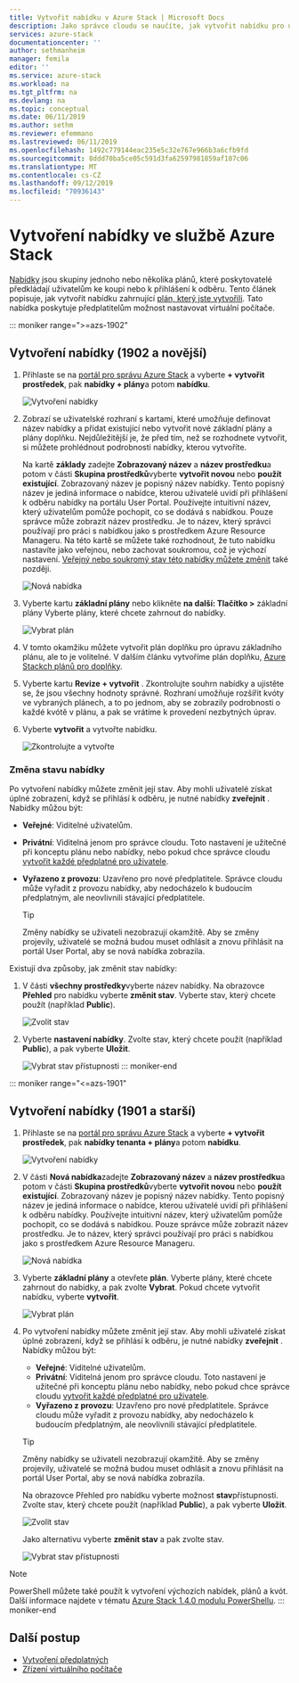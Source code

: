 ```yaml
---
title: Vytvořit nabídku v Azure Stack | Microsoft Docs
description: Jako správce cloudu se naučíte, jak vytvořit nabídku pro uživatele v Azure Stack.
services: azure-stack
documentationcenter: ''
author: sethmanheim
manager: femila
editor: ''
ms.service: azure-stack
ms.workload: na
ms.tgt_pltfrm: na
ms.devlang: na
ms.topic: conceptual
ms.date: 06/11/2019
ms.author: sethm
ms.reviewer: efemmano
ms.lastreviewed: 06/11/2019
ms.openlocfilehash: 1492c779144eac235e5c32e767e966b3a6cfb9fd
ms.sourcegitcommit: 8ddd70ba5ce05c591d3fa62597981859af107c06
ms.translationtype: MT
ms.contentlocale: cs-CZ
ms.lasthandoff: 09/12/2019
ms.locfileid: "70936143"
---
```

# <a name="create-an-offer-in-azure-stack"></a>Vytvoření nabídky ve službě Azure Stack

[Nabídky](azure-stack-overview.md) jsou skupiny jednoho nebo několika plánů, které poskytovatelé předkládají uživatelům ke koupi nebo k přihlášení k odběru. Tento článek popisuje, jak vytvořit nabídku zahrnující [plán, který jste vytvořili](azure-stack-create-plan.md). Tato nabídka poskytuje předplatitelům možnost nastavovat virtuální počítače.

::: moniker range=">=azs-1902"
## <a name="create-an-offer-1902-and-later"></a>Vytvoření nabídky (1902 a novější)

1. Přihlaste se na [portál pro správu Azure Stack](https://adminportal.local.azurestack.external) a vyberte **+ vytvořit prostředek**, pak **nabídky + plány**a potom **nabídku**.

   ![Vytvoření nabídky](media/azure-stack-create-offer/offers.png)

2. Zobrazí se uživatelské rozhraní s kartami, které umožňuje definovat název nabídky a přidat existující nebo vytvořit nové základní plány a plány doplňku. Nejdůležitější je, že před tím, než se rozhodnete vytvořit, si můžete prohlédnout podrobnosti nabídky, kterou vytvoříte.

   Na kartě **základy** zadejte **Zobrazovaný název** a **název prostředku**a potom v části **Skupina prostředků**vyberte **vytvořit novou** nebo **použít existující**. Zobrazovaný název je popisný název nabídky. Tento popisný název je jediná informace o nabídce, kterou uživatelé uvidí při přihlášení k odběru nabídky na portálu User Portal. Používejte intuitivní název, který uživatelům pomůže pochopit, co se dodává s nabídkou. Pouze správce může zobrazit název prostředku. Je to název, který správci používají pro práci s nabídkou jako s prostředkem Azure Resource Manageru. Na této kartě se můžete také rozhodnout, že tuto nabídku nastavíte jako veřejnou, nebo zachovat soukromou, což je výchozí nastavení. [Veřejný nebo soukromý stav této nabídky můžete změnit](#change-the-state-of-an-offer) také později.

   ![Nová nabídka](media/azure-stack-create-offer/new-offer.png)
  
3. Vyberte kartu **základní plány** nebo klikněte **na další: Tlačítko >** základní plány Vyberte plány, které chcete zahrnout do nabídky.

   ![Vybrat plán](media/azure-stack-create-offer/select-plan.png)

4. V tomto okamžiku můžete vytvořit plán doplňku pro úpravu základního plánu, ale to je volitelné. V dalším článku vytvoříme plán doplňku, [Azure Stackch plánů pro doplňky](create-add-on-plan.md).

5. Vyberte kartu **Revize + vytvořit** . Zkontrolujte souhrn nabídky a ujistěte se, že jsou všechny hodnoty správné. Rozhraní umožňuje rozšířit kvóty ve vybraných plánech, a to po jednom, aby se zobrazily podrobnosti o každé kvótě v plánu, a pak se vrátíme k provedení nezbytných úprav.

6. Vyberte **vytvořit** a vytvořte nabídku.

   ![Zkontrolujte a vytvořte](media/azure-stack-create-offer/review-offer.png)

### <a name="change-the-state-of-an-offer"></a>Změna stavu nabídky

Po vytvoření nabídky můžete změnit její stav. Aby mohli uživatelé získat úplné zobrazení, když se přihlásí k odběru, je nutné nabídky **zveřejnit** . Nabídky můžou být:

- **Veřejné**: Viditelné uživatelům.
- **Privátní**: Viditelná jenom pro správce cloudu. Toto nastavení je užitečné při konceptu plánu nebo nabídky, nebo pokud chce správce cloudu [vytvořit každé předplatné pro uživatele](azure-stack-subscribe-plan-provision-vm.md#create-a-subscription-as-a-cloud-operator).
- **Vyřazeno z provozu**: Uzavřeno pro nové předplatitele. Správce cloudu může vyřadit z provozu nabídky, aby nedocházelo k budoucím předplatným, ale neovlivnili stávající předplatitele.

  > [!TIP]  
  > Změny nabídky se uživateli nezobrazují okamžitě. Aby se změny projevily, uživatelé se možná budou muset odhlásit a znovu přihlásit na portál User Portal, aby se nová nabídka zobrazila.

Existují dva způsoby, jak změnit stav nabídky:

1. V části **všechny prostředky**vyberte název nabídky. Na obrazovce **Přehled** pro nabídku vyberte **změnit stav**. Vyberte stav, který chcete použít (například **Public**).

   ![Zvolit stav](media/azure-stack-create-offer/change-state.png)

2. Vyberte **nastavení nabídky**. Zvolte stav, který chcete použít (například **Public**), a pak vyberte **Uložit**.

   ![Vybrat stav přístupnosti](media/azure-stack-create-offer/offer-settings.png)
::: moniker-end

::: moniker range="<=azs-1901"
## <a name="create-an-offer-1901-and-earlier"></a>Vytvoření nabídky (1901 a starší)

1. Přihlaste se na [portál pro správu Azure Stack](https://adminportal.local.azurestack.external) a vyberte **+ vytvořit prostředek**, pak **nabídky tenanta + plány**a potom **nabídku**.

   ![Vytvoření nabídky](media/azure-stack-create-offer/image01.png)
  
2. V části **Nová nabídka**zadejte **Zobrazovaný název** a **název prostředku**a potom v části **Skupina prostředků**vyberte **vytvořit novou** nebo **použít existující**. Zobrazovaný název je popisný název nabídky. Tento popisný název je jediná informace o nabídce, kterou uživatelé uvidí při přihlášení k odběru nabídky. Používejte intuitivní název, který uživatelům pomůže pochopit, co se dodává s nabídkou. Pouze správce může zobrazit název prostředku. Je to název, který správci používají pro práci s nabídkou jako s prostředkem Azure Resource Manageru.

   ![Nová nabídka](media/azure-stack-create-offer/image01a.png)
  
3. Vyberte **základní plány** a otevřete **plán**. Vyberte plány, které chcete zahrnout do nabídky, a pak zvolte **Vybrat**. Pokud chcete vytvořit nabídku, vyberte **vytvořit**.

   ![Vybrat plán](media/azure-stack-create-offer/image02.png)
  
4. Po vytvoření nabídky můžete změnit její stav. Aby mohli uživatelé získat úplné zobrazení, když se přihlásí k odběru, je nutné nabídky **zveřejnit** . Nabídky můžou být:

   - **Veřejné**: Viditelné uživatelům.
   - **Privátní**: Viditelná jenom pro správce cloudu. Toto nastavení je užitečné při konceptu plánu nebo nabídky, nebo pokud chce správce cloudu [vytvořit každé předplatné pro uživatele](azure-stack-subscribe-plan-provision-vm.md#create-a-subscription-as-a-cloud-operator).
   - **Vyřazeno z provozu**: Uzavřeno pro nové předplatitele. Správce cloudu může vyřadit z provozu nabídky, aby nedocházelo k budoucím předplatným, ale neovlivnili stávající předplatitele.

   > [!TIP]  
   > Změny nabídky se uživateli nezobrazují okamžitě. Aby se změny projevily, uživatelé se možná budou muset odhlásit a znovu přihlásit na portál User Portal, aby se nová nabídka zobrazila.

   Na obrazovce Přehled pro nabídku vyberte možnost **stav**přístupnosti. Zvolte stav, který chcete použít (například **Public**), a pak vyberte **Uložit**.

     ![Zvolit stav](media/azure-stack-create-offer/change-stage-1807.png)

     Jako alternativu vyberte **změnit stav** a pak zvolte stav.

    ![Vybrat stav přístupnosti](media/azure-stack-create-offer/change-stage-select-1807.png)

> [!NOTE]
> PowerShell můžete také použít k vytvoření výchozích nabídek, plánů a kvót. Další informace najdete v tématu [Azure Stack 1.4.0 modulu PowerShellu](/powershell/azure/azure-stack/overview?view=azurestackps-1.4.0).
::: moniker-end

## <a name="next-steps"></a>Další postup

- [Vytvoření předplatných](azure-stack-subscribe-plan-provision-vm.md)
- [Zřízení virtuálního počítače](../user/azure-stack-create-vm-template.md)
